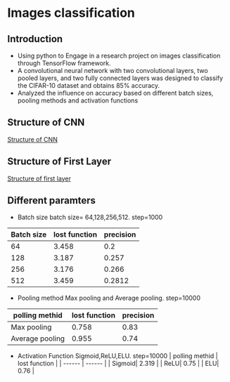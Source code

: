 # Images classification
## Introduction
- Using python to Engage in a research project on images classification through TensorFlow framework.
- A convolutional neural network with two convolutional layers, two pooled layers, and two fully connected layers was designed to classify the CIFAR-10 dataset and obtains 85% accuracy.
- Analyzed the influence on accuracy based on different batch sizes, pooling methods and activation functions
## Structure of CNN
[Structure of CNN](https://github.com/neollen/Images-classification/blob/master/Structure%20of%20CNN.png)
## Structure of First Layer
[Structure of first layer](https://github.com/neollen/Images-classification/blob/master/structure%20of%20first%20layer.png)
## Different paramters 
- Batch size
 batch size= 64,128,256,512.  step=1000
 
| Batch size | lost function | precision |
| ------ | ------ | ------ |
| 64 | 3.458 | 0.2 |
| 128 | 3.187 | 0.257 |
| 256 | 3.176| 0.266 |
| 512 | 3.459 | 0.2812|
- Pooling method
  Max pooling and Average pooling. step=10000
  
| polling methid | lost function | precision |
| ------ | ------ | ------ |
| Max pooling| 0.758 | 0.83 |
| Average pooling| 0.955 | 0.74 |
- Activation Function
Sigmoid,ReLU,ELU.   step=10000
| polling methid | lost function | 
| ------ | ------ | 
| Sigmoid| 2.319 | 
| ReLU| 0.75 | 
| ELU| 0.76 | 


 
